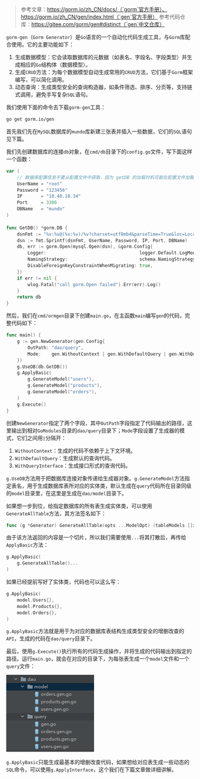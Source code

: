 > 参考文章：https://gorm.io/zh_CN/docs/（`gorm`官方手册）、https://gorm.io/zh_CN/gen/index.html（`gen`官方手册）
>参考代码仓库：https://gitee.com/gorm/gen#distinct（`gen`中文仓库）

`gorm-gen`（`Gorm Generator`）是`Go`语言的一个自动化代码生成工具，与`Gorm`库配合使用。它的主要功能如下：

1. 生成数据模型：它会读取数据库的元数据（如表名、字段名、字段类型）并生成相应的`Go`结构体（数据模型）。
2. 生成`CRUD`方法：为每个数据模型自动生成常用的`CRUD`方法，它们基于`Gorm`框架编写，可以简化调用。
3. 动态查询：生成类型安全的查询构造器，如条件筛选、排序、分页等，支持链式调用，避免手写复杂`SQL`语句。

我们使用下面的命令去下载`gorm-gen`工具：

```bash
go get gorm.io/gen
```

首先我们先在`MySQL`数据库的`mundo`库新建三张表并插入一些数据，它们的`SQL`语句见下篇。

我们先创建数据库的连接`db`对象，在`cmd/db`目录下的`config.go`文件，写下面这样一个函数：

```go
var (
    // 数据库配置信息不要从配置文件中获取，因为 getDB 的加载时机可能在配置文件加载之前
	UserName = "root"
	Password = "123456"
	IP       = "10.40.18.34"
	Port     = 3306
	DBName   = "mundo"
)

func GetDB() *gorm.DB {
	dsnFmt := "%v:%v@(%v:%v)/%v?charset=utf8mb4&parseTime=True&loc=Local"
	dsn := fmt.Sprintf(dsnFmt, UserName, Password, IP, Port, DBName)
	db, err := gorm.Open(mysql.Open(dsn), &gorm.Config{
		Logger:                                   logger.Default.LogMode(logger.Info),
		NamingStrategy:                           schema.NamingStrategy{SingularTable: true},
		DisableForeignKeyConstraintWhenMigrating: true,
	})
	if err != nil {
		wlog.Fatal("call gorm.Open failed").Err(err).Log()
	}
	return db
}
```

然后，我们在`cmd/ormgen`目录下创建`main.go`，在主函数`main`编写`gen`的代码，完整代码如下：

```go
func main() {
	g := gen.NewGenerator(gen.Config{
		OutPath: "dao/query",
		Mode:    gen.WithoutContext | gen.WithDefaultQuery | gen.WithQueryInterface,
	})
	g.UseDB(db.GetDB())
	g.ApplyBasic(
		g.GenerateModel("users"),
		g.GenerateModel("products"),
		g.GenerateModel("orders"),
	)
	g.Execute()
}
```

创建`NewGenerator`指定了两个字段，其中`OutPath`字段指定了代码输出的路径，这里输出到相对`GoModules`目录的`dao/query`目录下；`Mode`字段设置了生成器的模式，它们之间用`|`分隔开：

1. `WithoutContext`：生成的代码不依赖于上下文环境。
2. `WithDefaultQuery`：生成默认的查询代码。
3. `WithQueryInterface`：生成接口形式的查询代码。

`g.UseDB`方法用于把数据库连接对象传递给生成器对象。`g.GenerateModel`方法指定表名，用于生成数据库表所对应的实体类，默认生成在`query`代码所在目录同级的`model`目录里，在这里是生成在`dao/model`目录下。

如果想一步到位，给指定数据库的所有表生成实体类，可以使用`GenerateAllTable`方法，其方法签名如下：

```go
func (g *Generator) GenerateAllTable(opts ...ModelOpt) (tableModels []interface{})
```

由于该方法返回的内容是一个切片，所以我们需要使用`...`将其打散后，再传给`ApplyBasic`方法：

```go
g.ApplyBasic(
	g.GenerateAllTable()...
)
```

如果已经提前写好了实体类，代码也可以这么写：

```go
g.ApplyBasic(
	model.Users{},
	model.Products{},
	model.Orders{},
)
```

`g.ApplyBasic`方法就是用于为对应的数据库表结构生成类型安全的增删改查的`API`，生成的代码在`dao/query`目录下。

最后，使用`g.Execute()`执行所有的代码生成操作，并将生成的代码输出到指定的路径。运行`main.go`，就会在对应的目录下，为每张表生成一个`model`文件和一个`query`文件：

![image-20240614155438136](image/image-20240614155438136.png)

`g.ApplyBasic`只能生成最基本的增删改查代码，如果想给对应表生成一些动态的`SQL`命令，可以使用`g.ApplyInterface`，这个我们在下篇文章做详细讲解。